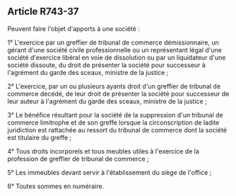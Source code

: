 Article R743-37
----
Peuvent faire l'objet d'apports à une société :

1° L'exercice par un greffier de tribunal de commerce démissionnaire, un gérant
d'une société civile professionnelle ou un représentant légal d'une société
d'exercice libéral en voie de dissolution ou par un liquidateur d'une société
dissoute, du droit de présenter la société pour successeur à l'agrément du garde
des sceaux, ministre de la justice ;

2° L'exercice, par un ou plusieurs ayants droit d'un greffier de tribunal de
commerce décédé, de leur droit de présenter la société pour successeur de leur
auteur à l'agrément du garde des sceaux, ministre de la justice ;

3° Le bénéfice résultant pour la société de la suppression d'un tribunal de
commerce limitrophe et de son greffe lorsque la circonscription de ladite
juridiction est rattachée au ressort du tribunal de commerce dont la société est
titulaire du greffe ;

4° Tous droits incorporels et tous meubles utiles à l'exercice de la profession
de greffier de tribunal de commerce ;

5° Les immeubles devant servir à l'établissement du siège de l'office ;

6° Toutes sommes en numéraire.
